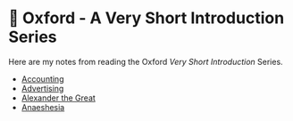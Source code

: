 # 📃 Oxford - A Very Short Introduction Series

Here are my notes from reading the Oxford *Very Short Introduction*
Series.

- [Accounting](accounting.md)
- [Advertising](advertising.md)
- [Alexander the Great](alexander.md)
- [Anaeshesia](anaesthesia.md)
